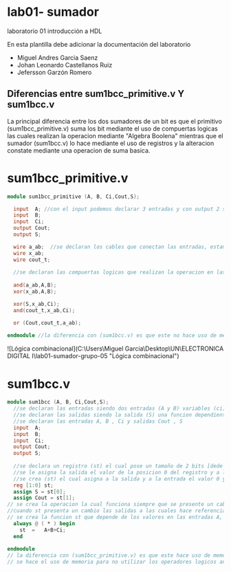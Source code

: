 # lab01- sumador 
laboratorio 01 introducción a HDL

En esta plantilla debe adicionar la documentación del laboratorio

* Miguel Andres Garcia Saenz
* Johan Leonardo Castellanos Ruiz
* Jefersson Garzón Romero

## Diferencias entre sum1bcc_primitive.v Y sum1bcc.v

La principal diferencia entre los dos sumadores de un bit es que el primitivo (sum1bcc_primitive.v)
suma los bit mediante el uso de compuertas logicas las cuales realizan la operacion mediante "Algebra Boolena" 
mientras que el sumador (sum1bcc.v) lo hace mediante el uso de registros y la alteracion constate mediante
una operacion de suma basica.

# sum1bcc_primitive.v
```verilog
module sum1bcc_primitive (A, B, Ci,Cout,S);

  input  A; //con el input podemos declarar 3 entradas y con output 2 salidas
  input  B;
  input  Ci;
  output Cout;
  output S;

  wire a_ab;  //se declaran los cables que conectan las entradas, estamos declarando la interconexion de las compuertas logicas.
  wire x_ab;
  wire cout_t;
  
  //se declaran las compuertas logicas que realizan la operacion en las entradas del cable, su primer argumento es su salida,                   y los restantes sus entrada
  
  and(a_ab,A,B);  
  xor(x_ab,A,B);

  xor(S,x_ab,Ci);
  and(cout_t,x_ab,Ci);

  or (Cout,cout_t,a_ab);
  
endmodule //la diferencia con (sum1bcc.v) es que este no hace uso de memorias por lo que depende unicamente de operadores logicos y entradas
```
![Lógica combinacional](C:\Users\Miguel Garcia\Desktop\UN\ELECTRONICA DIGITAL I\lab01-sumador-grupo-05 "Lógica combinacional")

# sum1bcc.v
```verilog
module sum1bcc (A, B, Ci,Cout,S);
  //se declaran las entradas siendo dos entradas (A y B) variables (ci) siendo la carga del bit de entrada
  //se declaran las salidas siendo la salida (S) una funcion dependiente de (A,B,Ci) y nua carga de salida Cout
  //se declaran las entradas A, B , Ci y salidas Cout , S
  input  A;
  input  B;
  input  Ci;
  output Cout;
  output S;
  
  //se declara un registro (st) el cual pose un tamaño de 2 bits [dede 1:hasta 0] 
  //se le asigna la salida el valor de la posicion 0 del registro y a la caraga el valor de la posicion 1 del registro
  //se crea (st) el cual asigna a la salida y a la entrada el valor 0 y 1 respectivamente
  reg [1:0] st;
  assign S = st[0];
  assign Cout = st[1];
// se crea la operacion la cual funciona siempre que se presente un cabio en las entradas, la funcion es st=A+B+Ci
//cuando st presenta un cambio las salidas a las cuales hace referencia tambien cambian
// se crea la funcion st que depende de los valores en las entradas A, B, Ci
  always @ ( * ) begin
  	st  = 	A+B+Ci;
  end
  
endmodule
// la diferencia con (sum1bcc_primitive.v) es que este hace uso de memorias para evitar el uso de operadores logicos
// se hace el uso de memoria para no utilizar los operadores logicos and,  xor,  or.  
```
